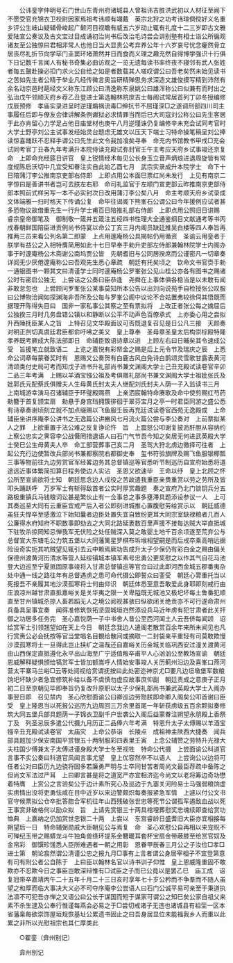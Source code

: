 <!-- { "loadSidebar": true } -->
　　公讳銮字仲明号石门世山东青州府诸城县人曾祖讳吉胜洪武初以人材征至阙下不愿受官充锦衣卫校尉因家焉祖考讳顺有翊戴　英宗北狩之功考讳瑄倜傥好义名重乡评公生岐山疑辅骨峻起广颡河目视瞻有威五六岁动止辄有礼度十二三岁即古文雅爱陆宣公奏议及古文宝过目成诵初治尚书后改治毛诗尝会讲别塾有相士诣公所徧观诸友至公独惊曰君相非常人也他日当大显贵公考弃养公年十六岁哀号忧念癯然骨立居丧尽礼折节向学荜门圭窦环堵萧然并日而食而义理之趣充然自得博学强识十行俱下日记数千言闻人有秘书奇集必曲访观之一览无遗每读书率终夜不寝邻有武人张姓者每五皷赴操必扣门求火公自给之如是者数载其人嗟叹谓公曰吾老矣然未始见读书之苦如先生者公精于举业凡经传微言奥旨研精殚思务求深造文雄俊摸写精到沛然有余名动京邑时葩经文义称东江顾公曰清逸称东泉姚公曰雄浑称公曰似兼有而时出之弘治戊午领顺天府乡荐乙丑登进士第选翰林院庶吉士每阁试常居首列丁卯冬授编修戊辰预修　孝庙实录进呈时逆瑾煽祸流毒□绅抗节不屈瑾深□之遂调刑部四川司主事履任后即与僚友会律讲解条例谳狱必求情罪当而后巳大司寇刘公称公曰先生客居于此亦肯留心力学足占他日庙堂材也庚午八月逆瑾诛仍复编修辛未充会试同考官时大学士野亭刘公主试事发经始灵台题虑无雄文以压天下端士习特命操笔稿呈刘公捧读惊喜踊跃不忍释手谓公曰先生此文令我加飡矣寻奉　命充内书馆教书甲戌□充会试同考官丁丑春九年考满升本院侍读充殿试弥封官壬午主考应天府乡试事竣还京复　命　上即命充经筵日讲官　皇上锐情经术每见公长身玉立音声炳烺进退周旋皆有常度规陈启沃切中几宜受知眷注实自此始乙酉七月　武宗实录成升本院学士　命下十日陪蒲汀李公推南京吏部右侍郎　上即点用公本面巳票红尚未发行　上见有南京二字惊曰是善讲书者岂可去朕左右耶　命司礼监官于左顺门宣吏部云昨推南京吏部侍郎本照前式样另写一本不必实封次日改用蒲汀李公矣八月　命主考顺天府乡试录成文体端雅一扫时格天下传诵公复　命毕往谒阁下熊峯石公谓公曰今年援例应试者甚多恐物议故借重先生一行升学士甫百日陪推礼部右侍郎　上即点用公照旧日讲赐　睿宗皇帝御笔及　御制敬一箴并五箴注五经四书性理大全通鉴纲目文献通考等书丙戌春朝鲜国陪臣进贡例尚书侍宴以命公丁亥三月内阁员缺廷推吴白楼等四人奉旨再推两三员来看公列名第二即蒙　上点用邃庵杨公具揭帖仍用循资　圣谕云用銮者于朕学有益公之入相特膺简用如此十七日早奉手勑升吏部左侍郎兼翰林院学士内阁办事于时邃庵杨公木斋谢公南坞贾公皆　先朝耆旧与公同居揆席而公谨密凡一切章奏详阅无少厌倦邃庵称公曰吾观先生悉心章疏　朝廷有托矣顷之　钦命文书官赍手勑一通银图书一颗其文曰清谨学士同时邃庵杨公罗峯张公见山桂公亦各有图书之赐诸公时有密启公独无　上尝诘之公奏曰臣恭逢　尧舜在上事体俱各稳当是以未敢有闻非敢怠忽也　上尝顾问罗峯张公某事莫知所本公告以出刘向说苑手自检授张公叹服曰公博物洽闻如探渊海非吾所及公每与罗峯公阁中议论不合姑置弗较徐伺其悟既而据理开陈得失目曰　国非一家私事公其察之至有票拟将　上改正者张公每之媿屈后公独揆三月时几务盘错公镇以和静断以公平不动声色百僚承式　上亦委心用之尝拟升西陲抚臣某人之旨　上特召见文华殿面议可否既退复召见是日公凡三接　天颜奏对明正剀切真虞廷君臣都俞吁咈之美又　皇上尊奉　圣母章圣皇太后构崇棕殿特隆　孝养既考厥成大陈法部即日　命辅臣致语诗章以进　上顾左右曰日晡矣其令速成公受　旨援笔立就致语二　上览之嘉悦有彩帑金之赐是后上元令节及瑞庆之辰　上悉命公词章每蒙眷奖时有　恩赐又公奏贺有白鹿古风白免诗白鹊颂灵雪歌甘露表黄河清颂类付史局可考而知戊子进书升礼部尚书兼文渊阁大学士己丑充殿试读卷官辛卯二品三年考满　上赐以羊酒宝镪公祖及考俱赠礼部尚书兼文渊阁大学士祖妣张氏及妣郭氏元配蔡氏俱赠夫人生母黄氏封太夫人继配刘氏封夫人荫一子入监读书三月　上南城游幸演马召诸辅臣于环璧殿赐燕　上亲洒宸翰特命赓歌及命中使剪赐红芍药　勑簪于首复颁宝扇　勑悬于身宫珰拥簇徘徊于翠芬宝月之亭一时君臣同游之盛公悉有诗章奏谢顷刻立就不加点缀赐以飞鱼服壬辰再充廷试读卷官西苑无逸殿成　上命辅臣坐讲序庵李公讲书之无逸篇公讲豳风七月流火篇公尝与李公奏对　上前票拟某人之罪　上欲重置于法公难之反复诤论忤　旨　上震怒公叩谢复披沥肝胆从容纳约　上察公忠实之霁容李公战慑罔措退语人曰石门气节吾今知之矣居无何进武英殿大学士癸巳公生母黄夫人卒　命工部营葬事己亥二月　圣驾大狩北虏边徼择可往者　上起公充行边使暂改兵部尚书兼都察院右都御史奉　玺书符验旗牌及赐飞鱼服银椰瓢三事等物前往九边劳赏官军经畧边务其总督镇巡等官悉听节制巡历自宣府始悉将道途远近事体繁简扣算日程务使边人实沾　圣恩又欲速毕　王命以纾　皇上北顾之怀公所至宣谕欲将士知　朝廷思念边人戌役之苦故遣我重臣亲赉重赏以劳之劳所及皆叩头踊跃呼　万岁军士有斩得敌首者公实时厚赏趣题　奏之宣府乃北门锁钥兵分五路极重镇兵马钱粮词讼甚是繁伙止有一佥事总之事多壅滞具题添设参议一人　上可其奏巡至大同有云重臣宜戒严后入者公即刻进城推心置腹慰劳给赏示以　朝廷威德虽狂夫悍卒至感激泣下始知曩者边臣处置失宜自致纷更耳大同宗室缺禄粮者几百人公廉得水府知府不职数事即劾去之大同北路延袤数百里声援不接每达贼大举直抵城下驻牧杀掠罔知忌惮我军无伏险之处任贼深入莫之敢婴土地千百余顷遂至荒弃公与总督宣大东塘毛公力筑五堡以大同藩篱星罗棋布坼堠相望嗣是而后戌卒乘高哨远据险设奇实扼其吭贼望见辄引去云中赖焉厥功告成升太子少保仍有彩白金之赐由偏关保德州渡黄河历清水等营人延绥镇城本镇军素号忠勇公更奖慰之以作其气自花马池登大边巡至宁夏抵固原事竣将入甘肃总督镇巡等官佥曰过此即河西金城五郡番夷杂处中通一线之路往年有总督遇虏之患可命代摄公即誓众曰銮受　朝廷心膂重托当以死报吾不亲履其地沙漠孤寒将士何由仰识　朝廷体悉至意吾敢爱此身耶即刻戒行由庄浪凉州越甘肃直抵嘉峪关是关华夷之限一关卑隘既无城池又极圯坏每土鲁番犯顺直至甘州镇城杀掠人畜若蹈无人之境公阅视甚骇曰纵欲闭关绝贡亦不可行遂命肃州兵备具呈事宜奏　闻得准修筑恢拓坚固城垣岿然添设兵马近年虏有犯甘肃者此关扞御之功居多任务完　圣心嘉悦荫一子中书舍人昔公至西河闻土人云吾侪每闻颂　诏给赏军士引领翘望如在天上今日　朝廷念我边人遣阁老散赏百余年来所未闻见也凡行赏赉公必会抚按等官当堂唱名目覩给散间或摘取一二封袋亲平重轻有司莫敢欺慢沙漠孤寒将士一旦得此岂止挟纩之温哉还自嘉峪关历金城关临巩西安过潼关渡黄河由山西保定直抵遵化永平出山海至广宁适值叛卒甫平人心汹汹公至教场宣谕　朝廷恩威解释疑惧颁给犒赏军士皆加额嵩呼人情始安事竣人关历蓟州沿边及喜峯口燕河营太平寨马兰峪□云等处阅视给赏谓抚按曰此处密迩神京尤□要凡边垣墩堡军数粮饷圯坏缺少者急宜修筑补给以备不虞慎勿虚应故事庶仰副　朝廷责成之意庚子正月初二日至京朝见毕即奉旨仍复改升原职以太子少保礼部尚书兼武英殿大学士入阁办事翌日即　召见禁内　圣心欣慰面谕公曰卿巡边劳勚朕即命卿入阁矣公叩首谢曰臣受　皇上隆恩当以死报公巡历九边周回三万余里首尾一年斩获虏级五百余颗拟奏修筑大同五堡兵部具题荫一子锦衣卫副千户世袭公入阁后益蒙眷注朔望永朋殿上香祭丁及　列圣忌辰多遣公代摄九月历正二品俸六年考满　特恩升太子太傅赐以羊酒宝镪辛丑充殿试读卷官　太庙灾　上命公恭诣　长陵点　成祖神主陜西大捷奏　闻兵部具题加少保安南国平赏银五十两制服彩四表里壬寅　上念公辅赞之劳特升光禄大夫柱国少傅兼太子太傅进谨身殿大学士冬至视牲　特命公代摄　上尝面谕公科道官言事不实公奏曰科道官风闻言事尤望　皇上优容然卒不以语人　上尝询公以边将可任者公对曰臣历九边骁将固多若廉勇严明与士卒同甘苦者周尚文最臣荐疏中备陈之但尚文军法过严耳　上曰卿言甚是将之道宽严亦宜相济迄今尚文以老将筹边奇功懋着特膺　上赏公之言验矣公于边计素所究心及巡边于九塞关河险易士马强弱粮饷虚实虏情出没将吏勇怯咸在目中近岁以来边警颇炽每奏报紧急军情　上遽以付公文书官守候票拟公仓卒批答脗合军机往年山西残破张世忠等死节公谓孤军遏敌血战以死王事赏非破格何以励众拟　旨　上请先赏银三十两具棺埋葬慰奖忠魂续即查给赏功恤典　上嘉纳之仍加赏世忠银二十两　上尝以　东宫睿龄日盛耆旧大臣亦宜相接每朔望后一日　特命辅弼勋戚大臣朝见公与焉复　命　圣心欢慰公自再相以来宠贶不可殚纪玉带之赐蟒龙斗牛独角兽绦环提系金簪暖耳套杯宝扇金带蔽膝至给赏官奴及金帛彩　御馔珍馐悉人臣所难遇者一朝之用彰　恩眷甲辰春三月公之子汝俭□孝□进士第　朝论翕然谓公清谨公忠之报九月□事有上言者谓公身居宰相子不宜登第意有司有附公者公自陈于　上曰臣以翰林名官以诗书训子仰惟　皇上恩威隆重固不敢欺亦不忍欺今日之事臣岂敢深辩惟有□试臣之子而巳公竟以是罢乙巳　庙工成　诏复冠带卒嘉靖丙午二十五年十月二十三日亥时享年七十岁公矜而不争羣而不随人虽望之和厚而临大事决大义必不可夺序庵李公尝语人曰石门公诚平易可亲至于秉道执法凛不可犯吾亦惮之又语公曰公长于谋国而短于谋家可谓公之知巳矣公家自祖父来素不杀生逮及公奉行惟谨每燕会必易之于□尝切戒诸子无违也诸城县有祖茔一区本省藩臬每欲崇饰屋垣规恢基址公累遗书固止之曰吾身居显位未能福我乡人而重以此累之非所以光慰祖宗也其仁厚类此 

　　○翟銮（弇州别记） 

　　弇州别记 
